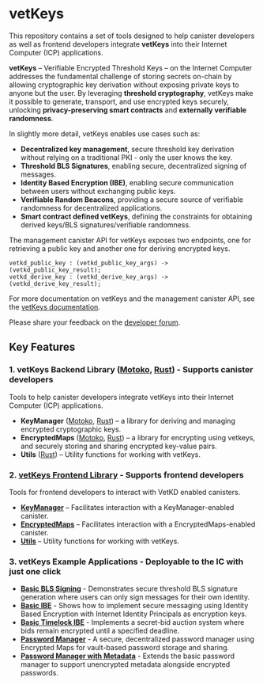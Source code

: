 # vetKeys

This repository contains a set of tools designed to help canister developers as well as frontend developers integrate **vetKeys** into their Internet Computer (ICP) applications.

**vetKeys** – Verifiable Encrypted Threshold Keys – on the Internet Computer addresses the fundamental challenge of storing secrets on-chain by allowing cryptographic key derivation without exposing private keys to anyone but the user. By leveraging **threshold cryptography**, vetKeys make it possible to generate, transport, and use encrypted keys securely, unlocking **privacy-preserving smart contracts** and **externally verifiable randomness**.

In slightly more detail, vetKeys enables use cases such as:

- **Decentralized key management**, secure threshold key derivation without relying on a traditional PKI - only the user knows the key.
- **Threshold BLS Signatures**, enabling secure, decentralized signing of messages.
- **Identity Based Encryption (IBE)**, enabling secure communication between users without exchanging public keys.
- **Verifiable Random Beacons**, providing a secure source of verifiable randomness for decentralized applications.
- **Smart contract defined vetKeys**, defining the constraints for obtaining derived keys/BLS signatures/verifiable randomness.

The management canister API for vetKeys exposes two endpoints, one for retrieving a public key and another one for deriving encrypted keys.

```
vetkd_public_key : (vetkd_public_key_args) -> (vetkd_public_key_result);
vetkd_derive_key : (vetkd_derive_key_args) -> (vetkd_derive_key_result);
```

For more documentation on vetKeys and the management canister API, see the [vetKeys documentation](https://internetcomputer.org/docs/building-apps/network-features/vetkeys/introduction).

Please share your feedback on the [developer forum](https://forum.dfinity.org/t/threshold-key-derivation-privacy-on-the-ic/16560/179).

## Key Features

### **1. vetKeys Backend Library** ([Motoko](https://mops.one/ic-vetkeys), [Rust](https://docs.rs/ic-vetkeys)) - Supports canister developers

Tools to help canister developers integrate vetKeys into their Internet Computer (ICP) applications.

- **KeyManager** ([Motoko](https://mops.one/ic-vetkeys/docs/key_manager/KeyManager), [Rust](https://docs.rs/ic-vetkeys/latest/ic_vetkeys/key_manager/struct.KeyManager.html)) – a library for deriving and managing encrypted cryptographic keys.
- **EncryptedMaps** ([Motoko](https://mops.one/ic-vetkeys/docs/encrypted_maps/EncryptedMaps), [Rust](https://docs.rs/ic-vetkeys/latest/ic_vetkeys/encrypted_maps/struct.EncryptedMaps.html)) – a library for encrypting using vetkeys, and securely storing and sharing encrypted key-value pairs.
- **Utils** ([Rust](https://docs.rs/ic-vetkeys/latest/)) – Utility functions for working with vetKeys.

### **2. [vetKeys Frontend Library](./frontend/ic_vetkeys)** - Supports frontend developers

Tools for frontend developers to interact with VetKD enabled canisters.

- **[KeyManager](https://dfinity.github.io/vetkeys/classes/_dfinity_vetkeys_key_manager.KeyManager.html)** – Facilitates interaction with a KeyManager-enabled canister.
- **[EncryptedMaps](https://dfinity.github.io/vetkeys/classes/_dfinity_vetkeys_encrypted_maps.EncryptedMaps.html)** – Facilitates interaction with a EncryptedMaps-enabled canister.
- **[Utils](https://dfinity.github.io/vetkeys/modules/_dfinity_vetkeys.html)** – Utility functions for working with vetKeys.

### **3. vetKeys Example Applications** - Deployable to the IC with just one click

- **[Basic BLS Signing](examples/basic_bls_signing)** - Demonstrates secure threshold BLS signature generation where users can only sign messages for their own identity.
- **[Basic IBE](examples/basic_ibe)** - Shows how to implement secure messaging using Identity Based Encryption with Internet Identity Principals as encryption keys.
- **[Basic Timelock IBE](examples/basic_timelock_ibe)** - Implements a secret-bid auction system where bids remain encrypted until a specified deadline.
- **[Password Manager](examples/password_manager)** - A secure, decentralized password manager using Encrypted Maps for vault-based password storage and sharing.
- **[Password Manager with Metadata](examples/password_manager_with_metadata)** - Extends the basic password manager to support unencrypted metadata alongside encrypted passwords.
